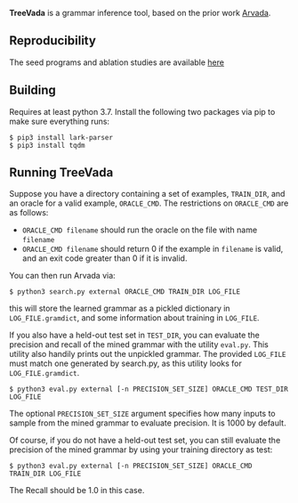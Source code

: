 **TreeVada** is a grammar inference tool, based on the prior work [Arvada](https://github.com/neil-kulkarni/arvada). 

## Reproducibility
The seed programs and ablation studies are available [here](https://figshare.com/s/6492f8c54f396a437830)
## Building

Requires at least python 3.7. Install the following two packages via pip to make sure everything runs:
```
$ pip3 install lark-parser
$ pip3 install tqdm
```

## Running TreeVada

Suppose you have a directory containing a set of examples, `TRAIN_DIR`, and an oracle for a valid example, `ORACLE_CMD`. The restrictions on `ORACLE_CMD` are as follows:

- `ORACLE_CMD filename` should run the oracle on the file with name `filename`
- `ORACLE_CMD filename` should return 0 if the example in `filename` is valid, and an exit code greater than 0 if it is invalid. 

You can then run Arvada via:
```
$ python3 search.py external ORACLE_CMD TRAIN_DIR LOG_FILE
```
this will store the learned grammar as a pickled dictionary in `LOG_FILE.gramdict`, and some information about training in `LOG_FILE`.

If you also have a held-out test set in `TEST_DIR`, you can evaluate the precision and recall of the mined grammar with the utility `eval.py`. This utility also handily prints out the unpickled grammar. The provided `LOG_FILE` must match one generated by search.py, as this utility looks for `LOG_FILE.gramdict`. 
```
$ python3 eval.py external [-n PRECISION_SET_SIZE] ORACLE_CMD TEST_DIR LOG_FILE
```
The optional `PRECISION_SET_SIZE` argument specifies how many inputs to sample from the mined grammar to evaluate precision. It is 1000 by default.

Of course, if you do not have a held-out test set, you can still evaluate the precision of the mined grammar by using your training directory as test:
```
$ python3 eval.py external [-n PRECISION_SET_SIZE] ORACLE_CMD TRAIN_DIR LOG_FILE
```
The Recall should be 1.0 in this case.



<!-- ## Reproducing the Ablation Studies

Switch to the specific branch for a particular study

| Description      | Branch |
| :---        |    ----:   |
| Arvada replication (without parser timeout)      | ``replication``       |
| Deterministic version of Arvada   | `deterministic-replication`|
| Re-apply learned rules   | `reapply-deterministic` |
| Initial bracket-based trees   | `tree-all-bubble` |
| No partial merge   | `reapply-tree` | -->




